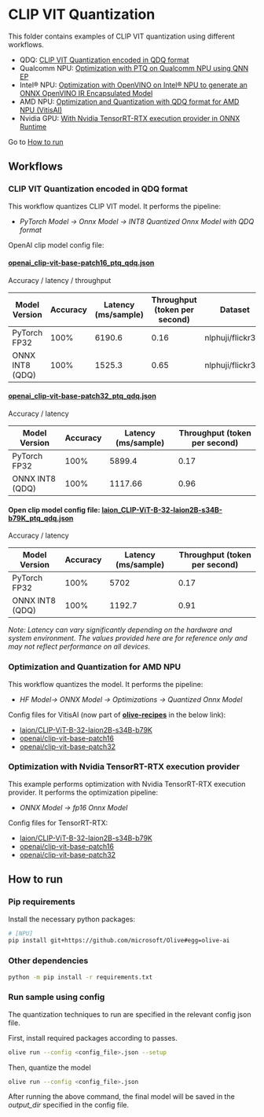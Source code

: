 # CLIP VIT Quantization
This folder contains examples of CLIP VIT quantization using different workflows.

- QDQ: [CLIP VIT Quantization encoded in QDQ format](#clip-vit-quantization-encoded-in-qdq-format)
- Qualcomm NPU: [Optimization with PTQ on Qualcomm NPU using QNN EP](./qnn/)
- Intel® NPU: [Optimization with OpenVINO on Intel® NPU to generate an ONNX OpenVINO IR Encapsulated Model](./openvino/)
- AMD NPU: [Optimization and Quantization with QDQ format for AMD NPU (VitisAI)](#optimization-and-quantization-for-amd-npu)
- Nvidia GPU: [With Nvidia TensorRT-RTX execution provider in ONNX Runtime](#optimization-with-nvidia-tensorrt-rtx-execution-provider)

Go to [How to run](#how-to-run)

## Workflows

### CLIP VIT Quantization encoded in QDQ format
This workflow quantizes CLIP VIT model. It performs the pipeline:
- *PyTorch Model -> Onnx Model -> INT8 Quantized Onnx Model with QDQ format*

OpenAI clip model config file:
#### [openai_clip-vit-base-patch16_ptq_qdq.json](openai_clip-vit-base-patch16_ptq_qdq.json)

Accuracy / latency / throughput

| Model Version         | Accuracy           | Latency (ms/sample)| Throughput (token per second)| Dataset           |
|-----------------------|--------------------|--------------------|------------------------------|-------------------|
| PyTorch FP32          | 100%               | 6190.6             | 0.16                         | nlphuji/flickr30k |
| ONNX INT8 (QDQ)       | 100%               | 1525.3             | 0.65                         | nlphuji/flickr30k |


#### [openai_clip-vit-base-patch32_ptq_qdq.json](openai_clip-vit-base-patch32_ptq_qdq.json)

Accuracy / latency

| Model Version         | Accuracy           | Latency (ms/sample)  | Throughput (token per second)|
|-----------------------|--------------------|----------------------|------------------------------|
| PyTorch FP32          | 100%               | 5899.4               | 0.17                         |
| ONNX INT8 (QDQ)       | 100%               | 1117.66              | 0.96                         |

#### Open clip model config file: [laion_CLIP-ViT-B-32-laion2B-s34B-b79K_ptq_qdq.json](laion_CLIP-ViT-B-32-laion2B-s34B-b79K_ptq_qdq.json)

Accuracy / latency

| Model Version         | Accuracy          | Latency (ms/sample)| Throughput (token per second)|
|-----------------------|-------------------|--------------------|------------------------------|
| PyTorch FP32          | 100%              | 5702               | 0.17                         |
| ONNX INT8 (QDQ)       | 100%              | 1192.7             | 0.91                         |

*Note: Latency can vary significantly depending on the hardware and system environment. The values provided here are for reference only and may not reflect performance on all devices.*

### Optimization and Quantization for AMD NPU

 This workflow quantizes the model. It performs the pipeline:
 - *HF Model-> ONNX Model -> Optimizations -> Quantized Onnx Model*

 Config files for VitisAI (now part of **[olive-recipes](https://github.com/microsoft/olive-recipes)** in the below link):
 - [laion/CLIP-ViT-B-32-laion2B-s34B-b79K](https://github.com/microsoft/olive-recipes/blob/main/laion-CLIP-ViT-B-32-laion2B-s34B-b79K/aitk/laion_clip_qdq_amd.json)
 - [openai/clip-vit-base-patch16](https://github.com/microsoft/olive-recipes/blob/main/openai-clip-vit-base-patch16/aitk/openai_clip_qdq_amd.json)
 - [openai/clip-vit-base-patch32](https://github.com/microsoft/olive-recipes/blob/main/openai-clip-vit-base-patch32/aitk/openai_clip_qdq_amd.json)

### Optimization with Nvidia TensorRT-RTX execution provider
 This example performs optimization with Nvidia TensorRT-RTX execution provider. It performs the optimization pipeline:
 - *ONNX Model -> fp16 Onnx Model*

 Config files for TensorRT-RTX:
 - [laion/CLIP-ViT-B-32-laion2B-s34B-b79K](laion_CLIP-ViT-B-32-laion2B-s34B-b79K_trtrtx.json)
 - [openai/clip-vit-base-patch16](openai_clip-vit-base-patch16_trtrtx.json)
 - [openai/clip-vit-base-patch32](openai_clip-vit-base-patch32_trtrtx.json)

## How to run
### Pip requirements
Install the necessary python packages:
```sh
# [NPU]
pip install git+https://github.com/microsoft/Olive#egg=olive-ai
```

### Other dependencies
```sh
python -m pip install -r requirements.txt
```

### Run sample using config

The quantization techniques to run are specified in the relevant config json file.

First, install required packages according to passes.
```sh
olive run --config <config_file>.json --setup
```

Then, quantize the model
```sh
olive run --config <config_file>.json
```

After running the above command, the final model will be saved in the *output_dir* specified in the config file.
